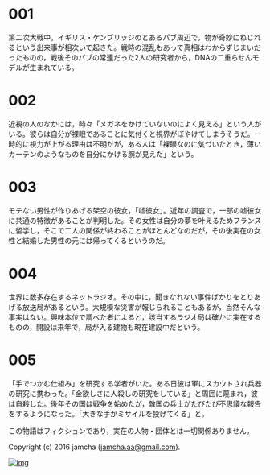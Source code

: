 # 001

第二次大戦中，イギリス・ケンブリッジのとあるパブ周辺で，物が奇妙にねじれるという出来事が相次いで起きた。戦時の混乱もあって真相はわからずじまいだったものの，戦後そのパブの常連だった2人の研究者から，DNAの二重らせんモデルが生まれている。  

# 002

近視の人のなかには，時々「メガネをかけていないのによく見える」という人がいる。彼らは自分が裸眼であることに気付くと視界がぼやけてしまうそうだ。一時的に視力が上がる理由は不明だが，ある人は「裸眼なのに気づいたとき，薄いカーテンのようなものを自分にかける腕が見えた」という。  

# 003

モテない男性が作りあげる架空の彼女，「嘘彼女」。近年の調査で，一部の嘘彼女に共通の特徴があることが判明した。その女性は自分の夢を叶えるためフランスに留学し，そこで二人の関係が終わることがほとんどなのだが，その後実在の女性と結婚した男性の元には帰ってくるというのだ。  

# 004

世界に数多存在するネットラジオ。その中に，聞きなれない事件ばかりをとりあげる放送局があるという。大規模な災害が報じられることもあるが，当然そんな事実はない。興味本位で調べた者によると，該当するラジオ局は確かに実在するものの，開設は来年で，局が入る建物も現在建設中だという。  

# 005

「手でつかむ仕組み」を研究する学者がいた。ある日彼は軍にスカウトされ兵器の研究に携わった。「金欲しさに人殺しの研究をしている」と周囲に蔑まれ，彼は自殺した。後年その国は戦争を始めたが，敵国の兵士がたびたび不思議な報告をするようになった。「大きな手がミサイルを投げてくる」と。  


この物語はフィクションであり，実在の人物・団体とは一切関係ありません。  

Copyright (c) 2016 jamcha (jamcha.aa@gmail.com).  

[![img](http://i.creativecommons.org/l/by-nc-sa/4.0/88x31.png)](http://creativecommons.org/licenses/by-nc-sa/4.0/deed)